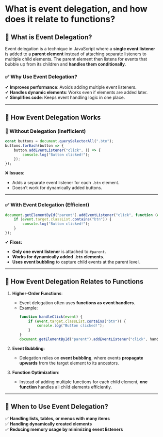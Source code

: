 # What is event delegation, and how does it relate to functions?

## **🔹 What is Event Delegation?**  
Event delegation is a technique in JavaScript where a **single event listener** is added to a **parent element** instead of attaching separate listeners to multiple child elements. The parent element then listens for events that bubble up from its children and **handles them conditionally**.

### **✅ Why Use Event Delegation?**  
✔ **Improves performance**: Avoids adding multiple event listeners.  
✔ **Handles dynamic elements**: Works even if elements are added later.  
✔ **Simplifies code**: Keeps event handling logic in one place.  

---

## **🔹 How Event Delegation Works**
### **🚫 Without Delegation (Inefficient)**
```javascript
const buttons = document.querySelectorAll(".btn");
buttons.forEach(button => {
    button.addEventListener("click", () => {
        console.log("Button clicked!");
    });
});
```
❌ **Issues**:  
- Adds a separate event listener for each `.btn` element.  
- Doesn’t work for dynamically added buttons.  

---

### **✅ With Event Delegation (Efficient)**
```javascript
document.getElementById("parent").addEventListener("click", function (event) {
    if (event.target.classList.contains("btn")) {
        console.log("Button clicked!");
    }
});
```
✔ **Fixes:**  
- **Only one event listener** is attached to `#parent`.  
- **Works for dynamically added `.btn` elements**.  
- **Uses event bubbling** to capture child events at the parent level.  

---

## **🔹 How Event Delegation Relates to Functions**
1. **Higher-Order Functions**:  
   - Event delegation often uses **functions as event handlers**.
   - Example:
     ```javascript
     function handleClick(event) {
         if (event.target.classList.contains("btn")) {
             console.log("Button clicked!");
         }
     }
     document.getElementById("parent").addEventListener("click", handleClick);
     ```

2. **Event Bubbling**:  
   - Delegation relies on **event bubbling**, where events **propagate upwards** from the target element to its ancestors.

3. **Function Optimization**:  
   - Instead of adding multiple functions for each child element, **one function** handles all child elements efficiently.

---

## **🔹 When to Use Event Delegation?**
✅ **Handling lists, tables, or menus with many items**  
✅ **Handling dynamically created elements**  
✅ **Reducing memory usage by minimizing event listeners**  
